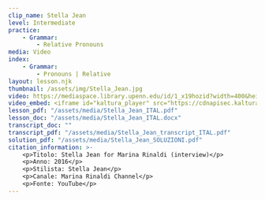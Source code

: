 ```yaml
---
clip_name: Stella Jean
level: Intermediate
practice: 
    - Grammar: 
        - Relative Pronouns
media: Video
index: 
    - Grammar: 
        - Pronouns | Relative
layout: lesson.njk
thumbnail: /assets/img/Stella_Jean.jpg
video: https://mediaspace.library.upenn.edu/id/1_x19hozid?width=400&height=285&playerId=52628472
video_embed: <iframe id="kaltura_player" src="https://cdnapisec.kaltura.com/p/1147242/sp/114724200/embedIframeJs/uiconf_id/9757771/partner_id/1147242?iframeembed=true&playerId=kaltura_player&entry_id=1_x19hozid&flashvars[streamerType]=auto&amp;flashvars[localizationCode]=en&amp;flashvars[sideBarContainer.plugin]=true&amp;flashvars[sideBarContainer.position]=left&amp;flashvars[sideBarContainer.clickToClose]=true&amp;flashvars[chapters.plugin]=true&amp;flashvars[chapters.layout]=vertical&amp;flashvars[chapters.thumbnailRotator]=false&amp;flashvars[streamSelector.plugin]=true&amp;flashvars[EmbedPlayer.SpinnerTarget]=videoHolder&amp;flashvars[dualScreen.plugin]=true&amp;flashvars[Kaltura.addCrossoriginToIframe]=true&amp;&wid=1_lcyro86b" width="400" height="285" allowfullscreen webkitallowfullscreen mozAllowFullScreen allow="autoplay *; fullscreen *; encrypted-media *" sandbox="allow-downloads allow-forms allow-same-origin allow-scripts allow-top-navigation allow-pointer-lock allow-popups allow-modals allow-orientation-lock allow-popups-to-escape-sandbox allow-presentation allow-top-navigation-by-user-activation" frameborder="0" title="Stella_Jean"></iframe>
lesson_pdf: "/assets/media/Stella_Jean_ITAL.pdf"
lesson_doc: "/assets/media/Stella_Jean_ITAL.docx"
transcript_doc: ""
transcript_pdf: "/assets/media/Stella_Jean_transcript_ITAL.pdf"
solution_pdf: "/assets/media/Stella_Jean_SOLUZIONI.pdf"
citation_information: >- 
    <p>Titolo: Stella Jean for Marina Rinaldi (interview)</p>
    <p>Anno: 2016</p>
    <p>Stilista: Stella Jean</p>
    <p>Canale: Marina Rinaldi Channel</p>
    <p>Fonte: YouTube</p>
---
```

